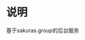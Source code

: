 <!--
 * @Author: niumengfei
 * @Date: 2022-10-26 18:03:50
 * @LastEditors: niumengfei
 * @LastEditTime: 2022-11-01 16:37:46
-->
# 说明
基于sakuras.group的后台服务
